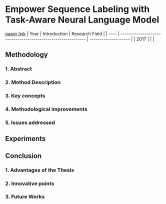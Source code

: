 # Empower Sequence Labeling with Task-Aware Neural Language Model
[paper link](https://arxiv.org/pdf/1709.04109) 
| Year | Introduction                                                         | Research Field                 |
| ---- | ------------------------------------------------------------ | -------------------- |
| 2017 |           |          |

## Methodology

### 1. Abstract

### 2. Method Description 

### 3. Key concepts
  
### 4. Methodological improvements

### 5. Issues addressed 

## Experiments
  
## Conclusion
### 1. Advantages of the Thesis
  
### 2. Innovative points
 
### 3. Future Works
  
